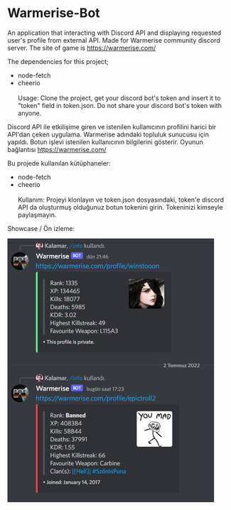 # Warmerise-Bot

An application that interacting with Discord API and displaying requested user's profile from external API. Made for Warmerise community discord server.
The site of game is https://warmerise.com/

The dependencies for this project;
- node-fetch
- cheerio
<br> <br>
Usage:
Clone the project, get your discord bot's token and insert it to "token" field in token.json. Do not share your discord bot's token with anyone.

Discord API ile etkilişime giren ve istenilen kullanıcının profilini harici bir API'dan çeken uygulama. Warmerise adındaki topluluk sunucusu için yapıldı. Botun işlevi istenilen kullanıcının bilgilerini gösterir.
Oyunun bağlantısı https://warmerise.com/

Bu projede kullanılan kütüphaneler:
- node-fetch
- cheerio
<br> <br>
Kullanım:
Projeyi klonlayın ve token.json dosyasındaki, token'e discord API da oluşturmuş olduğunuz botun tokenini girin. Tokeninizi kimseyle paylaşmayın.

Showcase / Ön izleme:

![](image/img.png)

